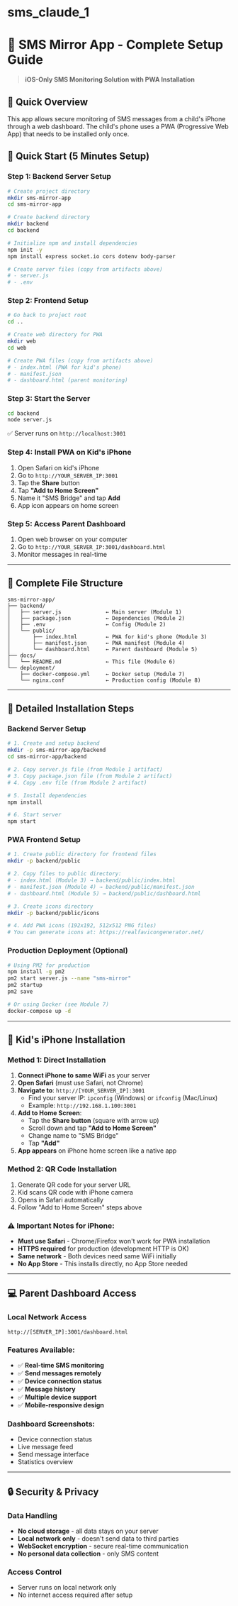 # sms_claude_1

# 📱 SMS Mirror App - Complete Setup Guide

> **iOS-Only SMS Monitoring Solution with PWA Installation**

## 🎯 Quick Overview
This app allows secure monitoring of SMS messages from a child's iPhone through a web dashboard. The child's phone uses a PWA (Progressive Web App) that needs to be installed only once.

## 🚀 Quick Start (5 Minutes Setup)

### Step 1: Backend Server Setup
```bash
# Create project directory
mkdir sms-mirror-app
cd sms-mirror-app

# Create backend directory
mkdir backend
cd backend

# Initialize npm and install dependencies
npm init -y
npm install express socket.io cors dotenv body-parser

# Create server files (copy from artifacts above)
# - server.js
# - .env
```

### Step 2: Frontend Setup
```bash
# Go back to project root
cd ..

# Create web directory for PWA
mkdir web
cd web

# Create PWA files (copy from artifacts above)
# - index.html (PWA for kid's phone)
# - manifest.json
# - dashboard.html (parent monitoring)
```

### Step 3: Start the Server
```bash
cd backend
node server.js
```
✅ Server runs on `http://localhost:3001`

### Step 4: Install PWA on Kid's iPhone
1. Open Safari on kid's iPhone
2. Go to `http://YOUR_SERVER_IP:3001`
3. Tap the **Share** button
4. Tap **"Add to Home Screen"**
5. Name it "SMS Bridge" and tap **Add**
6. App icon appears on home screen

### Step 5: Access Parent Dashboard
1. Open web browser on your computer
2. Go to `http://YOUR_SERVER_IP:3001/dashboard.html`
3. Monitor messages in real-time

---

## 📁 Complete File Structure

```
sms-mirror-app/
├── backend/
│   ├── server.js              ← Main server (Module 1)
│   ├── package.json           ← Dependencies (Module 2)
│   ├── .env                   ← Config (Module 2)
│   └── public/
│       ├── index.html         ← PWA for kid's phone (Module 3)
│       ├── manifest.json      ← PWA manifest (Module 4)
│       └── dashboard.html     ← Parent dashboard (Module 5)
├── docs/
│   └── README.md              ← This file (Module 6)
└── deployment/
    ├── docker-compose.yml     ← Docker setup (Module 7)
    └── nginx.conf             ← Production config (Module 8)
```

---

## 🔧 Detailed Installation Steps

### Backend Server Setup
```bash
# 1. Create and setup backend
mkdir -p sms-mirror-app/backend
cd sms-mirror-app/backend

# 2. Copy server.js file (from Module 1 artifact)
# 3. Copy package.json file (from Module 2 artifact)  
# 4. Copy .env file (from Module 2 artifact)

# 5. Install dependencies
npm install

# 6. Start server
npm start
```

### PWA Frontend Setup
```bash
# 1. Create public directory for frontend files
mkdir -p backend/public

# 2. Copy files to public directory:
# - index.html (Module 3) → backend/public/index.html
# - manifest.json (Module 4) → backend/public/manifest.json
# - dashboard.html (Module 5) → backend/public/dashboard.html

# 3. Create icons directory
mkdir -p backend/public/icons

# 4. Add PWA icons (192x192, 512x512 PNG files)
# You can generate icons at: https://realfavicongenerator.net/
```

### Production Deployment (Optional)
```bash
# Using PM2 for production
npm install -g pm2
pm2 start server.js --name "sms-mirror"
pm2 startup
pm2 save

# Or using Docker (see Module 7)
docker-compose up -d
```

---

## 📱 Kid's iPhone Installation

### Method 1: Direct Installation
1. **Connect iPhone to same WiFi** as your server
2. **Open Safari** (must use Safari, not Chrome)
3. **Navigate to**: `http://[YOUR_SERVER_IP]:3001`
   - Find your server IP: `ipconfig` (Windows) or `ifconfig` (Mac/Linux)
   - Example: `http://192.168.1.100:3001`
4. **Add to Home Screen**:
   - Tap the **Share button** (square with arrow up)
   - Scroll down and tap **"Add to Home Screen"**
   - Change name to "SMS Bridge" 
   - Tap **"Add"**
5. **App appears** on iPhone home screen like a native app

### Method 2: QR Code Installation
1. Generate QR code for your server URL
2. Kid scans QR code with iPhone camera
3. Opens in Safari automatically
4. Follow "Add to Home Screen" steps above

### ⚠️ Important Notes for iPhone:
- **Must use Safari** - Chrome/Firefox won't work for PWA installation
- **HTTPS required** for production (development HTTP is OK)
- **Same network** - Both devices need same WiFi initially
- **No App Store** - This installs directly, no App Store needed

---

## 💻 Parent Dashboard Access

### Local Network Access
```
http://[SERVER_IP]:3001/dashboard.html
```

### Features Available:
- ✅ **Real-time SMS monitoring**
- ✅ **Send messages remotely** 
- ✅ **Device connection status**
- ✅ **Message history**
- ✅ **Multiple device support**
- ✅ **Mobile-responsive design**

### Dashboard Screenshots:
- Device connection status
- Live message feed
- Send message interface
- Statistics overview

---

## 🔒 Security & Privacy

### Data Handling
- **No cloud storage** - all data stays on your server
- **Local network only** - doesn't send data to third parties
- **WebSocket encryption** - secure real-time communication
- **No personal data collection** - only SMS content

### Access Control
- Server runs on local network only
- No internet access required after setup
